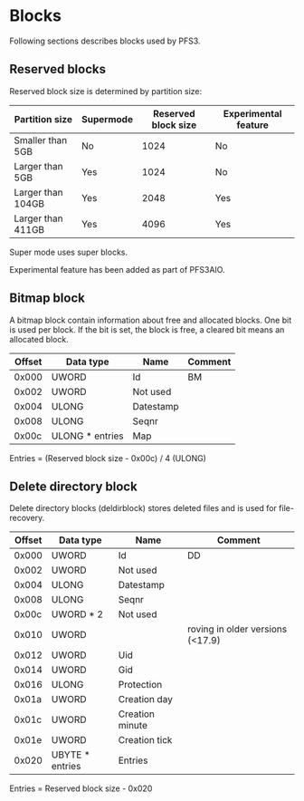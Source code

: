 ﻿# Blocks

Following sections describes blocks used by PFS3.

## Reserved blocks

Reserved block size is determined by partition size:

| Partition size    | Supermode | Reserved block size | Experimental feature |
|-------------------|-----------|---------------------|----------------------|
| Smaller than 5GB  | No        | 1024                | No                   |
| Larger than 5GB   | Yes       | 1024                | No                   |
| Larger than 104GB | Yes       | 2048                | Yes                  |
| Larger than 411GB | Yes       | 4096                | Yes                  |        

Super mode uses super blocks.

Experimental feature has been added as part of PFS3AIO.

## Bitmap block

A bitmap block contain information about free and allocated blocks.
One bit is used per block. If the bit is set, the block is free, a cleared bit means an allocated block.

| Offset | Data type       | Name      | Comment |
|--------|-----------------|-----------|---------|
| 0x000  | UWORD           | Id        | BM      |
| 0x002  | UWORD           | Not used  |         |
| 0x004  | ULONG           | Datestamp |         |
| 0x008  | ULONG           | Seqnr     |         |
| 0x00c  | ULONG * entries | Map       |         |

Entries = (Reserved block size - 0x00c) / 4 (ULONG)

## Delete directory block

Delete directory blocks (deldirblock) stores deleted files and is used for file-recovery.

| Offset | Data type       | Name            | Comment                          |
|--------|-----------------|-----------------|----------------------------------|
| 0x000  | UWORD           | Id              | DD                               |
| 0x002  | UWORD           | Not used        |                                  |
| 0x004  | ULONG           | Datestamp       |                                  |
| 0x008  | ULONG           | Seqnr           |                                  |
| 0x00c  | UWORD * 2       | Not used        |                                  |
| 0x010  | UWORD           |                 | roving in older versions	(<17.9) |
| 0x012  | UWORD           | Uid             |                                  |
| 0x014  | UWORD           | Gid             |                                  |
| 0x016  | ULONG           | Protection      |                                  |
| 0x01a  | UWORD           | Creation day    |                                  |
| 0x01c  | UWORD           | Creation minute |                                  |
| 0x01e  | UWORD           | Creation tick   |                                  |
| 0x020  | UBYTE * entries | Entries         |                                  |

Entries = Reserved block size - 0x020